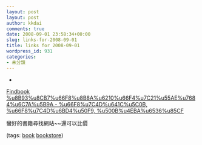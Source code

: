 ```yaml
---
layout: post
layout: post
author: kkdai
comments: true
date: 2008-09-01 23:58:34+00:00
slug: links-for-2008-09-01
title: links for 2008-09-01
wordpress_id: 931
categories:
- 未分類
---
```


  * 
                

[Findbook %u8B93%u8CB7%u66F8%u8B8A%u6210%u66F4%u7C21%u55AE%u7684%u6C7A%u5B9A - %u66F8%u7C4D%u641C%u5C0B, %u66F8%u7C4D%u6BD4%u50F9, %u500B%u4EBA%u6536%u85CF](http://findbook.tw/)


                

蠻好的書籍尋找網站~~還可以比價


                

(tags: [book](http://delicious.com/kkdai/book) [bookstore](http://delicious.com/kkdai/bookstore))


            
